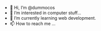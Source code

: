 - 👋 Hi, I’m @dummocos
- 👀 I’m interested in computer stuff...
- 🌱 I’m currently learning web development.
- 📫 How to reach me ...

<!---
dummocos/dummocos is a ✨ special ✨ repository because its `README.md` (this file) appears on your GitHub profile.
You can click the Preview link to take a look at your changes.
--->
